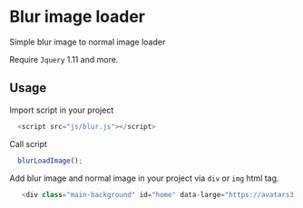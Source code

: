 # Blur image loader
Simple blur image to normal image loader

Require `Jquery` 1.11 and more.

## Usage

Import script in your project

```php
  <script src="js/blur.js"></script>
```

Call script

```js
  blurLoadImage();
```

Add blur image and normal image in your project via `div` or `img` html tag.

```php
   <div class="main-background" id="home" data-large="https://avatars3.githubusercontent.com/u/13304146?v=3&s=460" style="background-image: url('https://avatars3.githubusercontent.com/u/13304146?v=3&s=460')">
```
